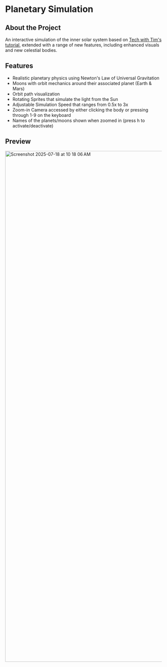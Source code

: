 # Planetary Simulation

## About the Project
An interactive simulation of the inner solar system based on [Tech with Tim's tutorial](https://youtu.be/WTLPmUHTPqo?si=HZWzYnVGoaiFFwDX), extended with a range of new features, including enhanced visuals and new celestial bodies.



## Features
- Realistic planetary physics using Newton's Law of Universal Gravitation
- Moons with orbit mechanics around their associated planet (Earth & Mars)
- Orbit path visualization
- Rotating Sprites that simulate the light from the Sun
- Adjustable Simulation Speed that ranges from 0.5x to 3x
- Zoom-in Camera accessed by either clicking the body or pressing through 1-9 on the keyboard
- Names of the planets/moons shown when zoomed in (press h to activate/deactivate)



## Preview 
<img align="center" width="800" height="1636" alt="Screenshot 2025-07-18 at 10 18 06 AM" src="https://github.com/user-attachments/assets/63e861bd-d518-48d7-b8c5-08a7fe0e2f26" />